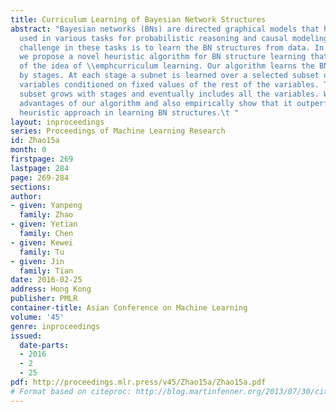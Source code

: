 ```yaml
---
title: Curriculum Learning of Bayesian Network Structures
abstract: "Bayesian networks (BNs) are directed graphical models that have been widely
  used in various tasks for probabilistic reasoning and causal modeling.  One major
  challenge in these tasks is to learn the BN structures from data. In this paper,
  we propose a novel heuristic algorithm for BN structure learning that takes advantage
  of the idea of \\emphcurriculum learning. Our algorithm learns the BN structure
  by stages. At each stage a subnet is learned over a selected subset of the random
  variables conditioned on fixed values of the rest of the variables. The selected
  subset grows with stages and eventually includes all the variables. We prove theoretical
  advantages of our algorithm and also empirically show that it outperformed the state-of-the-art
  heuristic approach in learning BN structures.\t "
layout: inproceedings
series: Proceedings of Machine Learning Research
id: Zhao15a
month: 0
firstpage: 269
lastpage: 284
page: 269-284
sections: 
author:
- given: Yanpeng
  family: Zhao
- given: Yetian
  family: Chen
- given: Kewei
  family: Tu
- given: Jin
  family: Tian
date: 2016-02-25
address: Hong Kong
publisher: PMLR
container-title: Asian Conference on Machine Learning
volume: '45'
genre: inproceedings
issued:
  date-parts:
  - 2016
  - 2
  - 25
pdf: http://proceedings.mlr.press/v45/Zhao15a/Zhao15a.pdf
# Format based on citeproc: http://blog.martinfenner.org/2013/07/30/citeproc-yaml-for-bibliographies/
---
```

